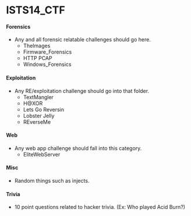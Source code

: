 # ISTS14_CTF

#### Forensics
* Any and all forensic relatable challenges should go here.
    * TheImages
    * Firmware_Forensics
    * HTTP PCAP
    * Windows_Forensics

#### Exploitation
* Any RE/exploitation challenge should go into that folder.
    * TextMangler
    * H@XOR
    * Lets Go Reversin
    * Lobster Jelly
    * REverseMe

#### Web
* Any web app challenge should fall into this category.
    * EliteWebServer

#### Misc
* Random things such as injects.

#### Trivia
* 10 point questions related to hacker trivia. (Ex: Who played Acid Burn?)
